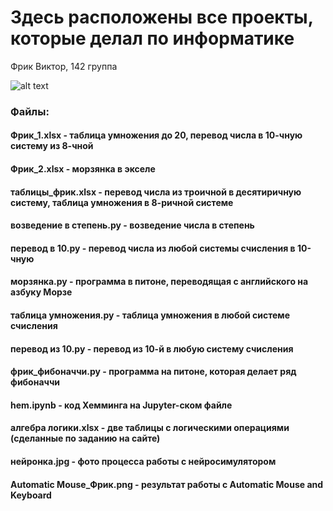 # Здесь расположены все проекты, которые делал по информатике
Фрик Виктор, 142 группа

![alt text](https://sun4-16.userapi.com/impg/g_qx3NQFy35JeSryi2i94jekOXSsDkTjFAXVjQ/I4UABBLEIr4.jpg?size=1045x1073&quality=96&sign=9081bea8271b4ce6e7ef63c412d8f295&type=album)

### Файлы:
#### Фрик_1.xlsx - таблица умножения до 20, перевод числа в 10-чную систему из 8-чной
#### Фрик_2.xlsx - морзянка в экселе
#### таблицы_фрик.xlsx - перевод числа из троичной в десятиричную систему, таблица умножения в 8-ричной системе
#### возведение в степень.py - возведение числа в степень
#### перевод в 10.py - перевод числа из любой системы счисления в 10-чную
#### морзянка.py - программа в питоне, переводящая с английского на азбуку Морзе
#### таблица умножения.py - таблица умножения в любой системе счисления
#### перевод из 10.py - перевод из 10-й в любую систему счисления
#### фрик_фибоначчи.py - программа на питоне, которая делает ряд фибоначчи
#### hem.ipynb - код Хемминга на Jupyter-ском файле
#### алгебра логики.xlsx - две таблицы с логическими операциями (сделанные по заданию на сайте)
#### нейронка.jpg - фото процесса работы с нейросимулятором
#### Automatic Mouse_Фрик.png - результат работы с Automatic Mouse and Keyboard

